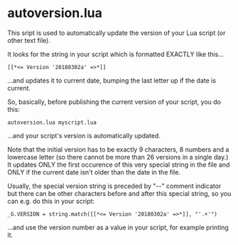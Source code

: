 # autoversion.lua

This sript is used to automatically update the version of your Lua script (or other text file).

It looks for the string in your script which is formatted EXACTLY like this...

```
[[*<= Version '20180302a' =>*]]
```

...and updates it to current date, bumping the last letter up if the date is current.

So, basically, before publishing the current version of your script, you do this:

```
autoversion.lua myscript.lua
```

...and your script's version is automatically updated.

Note that the initial version has to be exactly 9 characters, 8 numbers and a lowercase letter (so there cannot be more than 26 versions in a single day.) It updates ONLY the first occurence of this very special string in the file and ONLY if the current date isn't older than the date in the file.

Usually, the special version string is preceded by "--" comment indicator but there can be other characters before and after this special string, so you can e.g. do this in your script:

```
_G.VERSION = string.match([[*<= Version '20180302a' =>*]], "'.+'")
```

...and use the version number as a value in your script, for example printing it.
